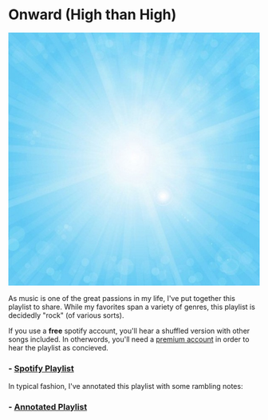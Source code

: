 # Onward (High than High)
![Sunburst](Images/daytimesun.jpg)

As music is one of the great passions in my life, I've put together this playlist to share.
While my favorites span a variety of genres, this playlist is decidedly "rock" (of various sorts).

If you use a **free** spotify account, you'll hear a shuffled version with other songs included.
In otherwords, you'll need a [premium account](https://www.spotify.com/us/premium/) in order to hear the playlist as concieved.

### - [Spotify Playlist](https://open.spotify.com/playlist/3JHhL3MgLCvADVIomkiAqX?si=14e44e2bd14a46e7)

In typical fashion, I've annotated this playlist with some rambling notes:

### - [Annotated Playlist](https://github.com/crckman/Onward/blob/aeb07af973b496ba147a9e18ded5f1e51cbbe3d1/Onward.ipynb)

